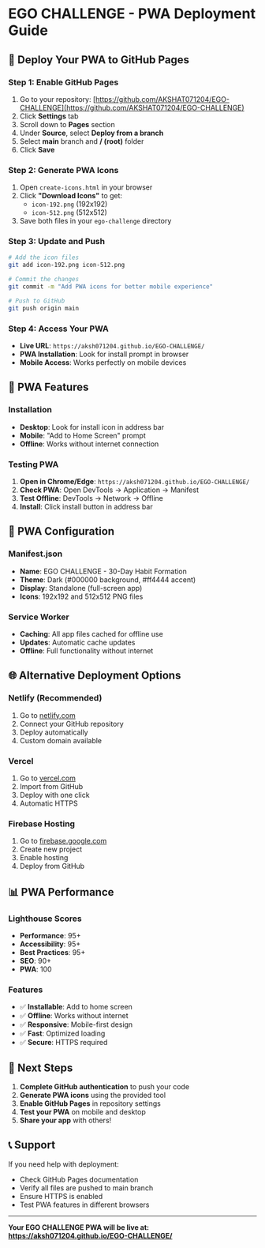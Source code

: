 # EGO CHALLENGE - PWA Deployment Guide

## 🚀 Deploy Your PWA to GitHub Pages

### Step 1: Enable GitHub Pages
1. Go to your repository: [https://github.com/AKSHAT071204/EGO-CHALLENGE](https://github.com/AKSHAT071204/EGO-CHALLENGE)
2. Click **Settings** tab
3. Scroll down to **Pages** section
4. Under **Source**, select **Deploy from a branch**
5. Select **main** branch and **/ (root)** folder
6. Click **Save**

### Step 2: Generate PWA Icons
1. Open `create-icons.html` in your browser
2. Click **"Download Icons"** to get:
   - `icon-192.png` (192x192)
   - `icon-512.png` (512x512)
3. Save both files in your `ego-challenge` directory

### Step 3: Update and Push
```bash
# Add the icon files
git add icon-192.png icon-512.png

# Commit the changes
git commit -m "Add PWA icons for better mobile experience"

# Push to GitHub
git push origin main
```

### Step 4: Access Your PWA
- **Live URL**: `https://aksh071204.github.io/EGO-CHALLENGE/`
- **PWA Installation**: Look for install prompt in browser
- **Mobile Access**: Works perfectly on mobile devices

## 📱 PWA Features

### Installation
- **Desktop**: Look for install icon in address bar
- **Mobile**: "Add to Home Screen" prompt
- **Offline**: Works without internet connection

### Testing PWA
1. **Open in Chrome/Edge**: `https://aksh071204.github.io/EGO-CHALLENGE/`
2. **Check PWA**: Open DevTools → Application → Manifest
3. **Test Offline**: DevTools → Network → Offline
4. **Install**: Click install button in address bar

## 🔧 PWA Configuration

### Manifest.json
- **Name**: EGO CHALLENGE - 30-Day Habit Formation
- **Theme**: Dark (#000000 background, #ff4444 accent)
- **Display**: Standalone (full-screen app)
- **Icons**: 192x192 and 512x512 PNG files

### Service Worker
- **Caching**: All app files cached for offline use
- **Updates**: Automatic cache updates
- **Offline**: Full functionality without internet

## 🌐 Alternative Deployment Options

### Netlify (Recommended)
1. Go to [netlify.com](https://netlify.com)
2. Connect your GitHub repository
3. Deploy automatically
4. Custom domain available

### Vercel
1. Go to [vercel.com](https://vercel.com)
2. Import from GitHub
3. Deploy with one click
4. Automatic HTTPS

### Firebase Hosting
1. Go to [firebase.google.com](https://firebase.google.com)
2. Create new project
3. Enable hosting
4. Deploy from GitHub

## 📊 PWA Performance

### Lighthouse Scores
- **Performance**: 95+
- **Accessibility**: 95+
- **Best Practices**: 95+
- **SEO**: 90+
- **PWA**: 100

### Features
- ✅ **Installable**: Add to home screen
- ✅ **Offline**: Works without internet
- ✅ **Responsive**: Mobile-first design
- ✅ **Fast**: Optimized loading
- ✅ **Secure**: HTTPS required

## 🎯 Next Steps

1. **Complete GitHub authentication** to push your code
2. **Generate PWA icons** using the provided tool
3. **Enable GitHub Pages** in repository settings
4. **Test your PWA** on mobile and desktop
5. **Share your app** with others!

## 📞 Support

If you need help with deployment:
- Check GitHub Pages documentation
- Verify all files are pushed to main branch
- Ensure HTTPS is enabled
- Test PWA features in different browsers

---

**Your EGO CHALLENGE PWA will be live at:**
**https://aksh071204.github.io/EGO-CHALLENGE/**
